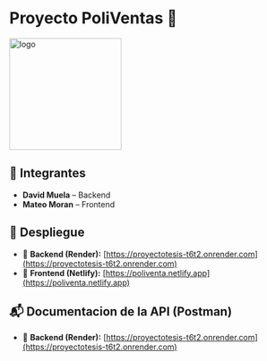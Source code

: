 # Proyecto PoliVentas 🦉
<img src="https://github.com/user-attachments/assets/9d581326-80c7-4da6-8006-4e4e09c2595f" alt="logo" width="200"/>

## 👥 Integrantes

- **David Muela** – Backend  
- **Mateo Moran** – Frontend

## 🚀 Despliegue

- 🔗 **Backend (Render):** [https://proyectotesis-t6t2.onrender.com](https://proyectotesis-t6t2.onrender.com)  
- 🔗 **Frontend (Netlify):** [https://poliventa.netlify.app](https://poliventa.netlify.app)

## 📬 Documentacion de la API (Postman)

- 🔗 **Backend (Render):** [https://proyectotesis-t6t2.onrender.com](https://proyectotesis-t6t2.onrender.com) 
